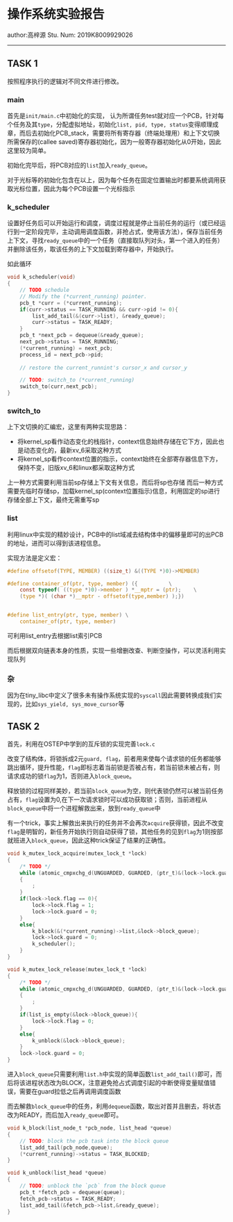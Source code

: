 # 操作系统实验报告

author:高梓源   Stu. Num: 2019K8009929026

---

## TASK 1

按照程序执行的逻辑对不同文件进行修改。

### main

首先是`init/main.c`中初始化的实现， 认为所谓任务test就对应一个PCB，针对每个任务及其`type`，分配虚拟地址，初始化`list, pid, type, status`变得顺理成章，而后去初始化PCB_stack，需要将所有寄存器（终端处理用）和上下文切换所需保存的(callee saved)寄存器初始化，因为一般寄存器初始化从0开始，因此这里较为简单。

初始化完毕后，将PCB对应的`list`加入`ready_queue`。

对于光标等的初始化包含在以上，因为每个任务在固定位置输出时都要系统调用获取光标位置，因此为每个PCB设置一个光标指示

### k_scheduler

设置好任务后可以开始运行和调度，调度过程就是停止当前任务的运行（或已经运行到一定阶段完毕，主动调用调度函数，非抢占式，使用该方法），保存当前任务上下文，寻找`ready_queue`中的一个任务（直接取队列对头，第一个进入的任务）并删除该任务，取该任务的上下文加载到寄存器中，开始执行。

如此循环

```C
void k_scheduler(void)
{
    // TODO schedule
    // Modify the (*current_running) pointer.
    pcb_t *curr = (*current_running);
    if(curr->status == TASK_RUNNING && curr->pid != 0){
        list_add_tail(&(curr->list), &ready_queue);
        curr->status = TASK_READY;
    }
    pcb_t *next_pcb = dequeue(&ready_queue);
    next_pcb->status = TASK_RUNNING;
    (*current_running) = next_pcb;
    process_id = next_pcb->pid;
    
    // restore the current_runnint's cursor_x and cursor_y

    // TODO: switch_to (*current_running)
    switch_to(curr,next_pcb);
}
```

### switch_to

上下文切换的汇编宏，这里有两种实现思路：

- 将kernel_sp看作动态变化的栈指针，context信息始终存储在它下方，因此也是动态变化的，最新xv_6采取这种方式
- 将kernel_sp看作context位置的指示，context始终在全部寄存器信息下方，保持不变，旧版xv_6和linux都采取这种方式

上一种方式需要利用当前sp存储上下文有关信息，而后将sp也存储
而后一种方式需要先临时存储sp，加载kernel_sp(context位置指示)信息，利用固定的sp进行存储全部上下文，最终无需重写sp

### list

利用linux中实现的精妙设计，PCB中的list域减去结构体中的偏移量即可的出PCB的地址，进而可以得到该进程信息。

实现方法是定义宏：

```C
#define offsetof(TYPE, MEMBER) ((size_t) &((TYPE *)0)->MEMBER)

#define container_of(ptr, type, member) ({          \
    const typeof( ((type *)0)->member ) *__mptr = (ptr);    \
    (type *)( (char *)__mptr - offsetof(type,member) );})


#define list_entry(ptr, type, member) \
	container_of(ptr, type, member)
```

可利用list_entry去根据list索引PCB

而后根据双向链表本身的性质，实现一些增删改查、判断空操作，可以灵活利用实现队列

### 杂

因为在tiny_libc中定义了很多未有操作系统实现的`syscall`因此需要转换成我们实现的，比如`sys_yield, sys_move_cursor`等

## TASK 2

首先，利用在OSTEP中学到的互斥锁的实现完善`lock.c`

改变了结构体，将锁拆成2元`guard, flag`，前者用来使每个请求锁的任务都能够跳出循环，提升性能，`flag`即标志着当前锁是否被占有，若当前锁未被占有，则请求成功的锁`flag`为1，否则进入`block_queue`。

释放锁的过程同样美妙，若当前`block_queue`为空，则代表锁仍然可以被当前任务占有，`flag`设置为0,在下一次请求锁时可以成功获取锁；否则，当前进程从`block_queue`中将一个进程解救出来，放到`ready_queue`中

有一个trick，事实上解救出来执行的任务并不会再次`acquire`获得锁，因此不改变`flag`是明智的，新任务开始执行则自动获得了锁，其他任务的见到`flag`为1则按部就班进入`block_queue`，因此这种trick保证了结果的正确性。

```C
void k_mutex_lock_acquire(mutex_lock_t *lock)
{
    /* TODO */
    while (atomic_cmpxchg_d(UNGUARDED, GUARDED, (ptr_t)&(lock->lock.guard)) == GUARDED)
    {
        ;
    }
    if(lock->lock.flag == 0){
        lock->lock.flag = 1;
        lock->lock.guard = 0;
    }
    else{
        k_block(&(*current_running)->list,&lock->block_queue);
        lock->lock.guard = 0;
        k_scheduler();
    }
}

void k_mutex_lock_release(mutex_lock_t *lock)
{
    /* TODO */
    while (atomic_cmpxchg_d(UNGUARDED, GUARDED, (ptr_t)&(lock->lock.guard)) == GUARDED)
    {
        ;
    }
    if(list_is_empty(&lock->block_queue)){
        lock->lock.flag = 0;
    }
    else{
        k_unblock(&lock->block_queue);
    }
    lock->lock.guard = 0;
}
```

进入`block_queue`只需要利用`list.h`中实现的简单函数`list_add_tail()`即可，而后将该进程状态改为BLOCK，注意避免抢占式调度引起的中断使得变量赋值错误，需要在guard拉低之后再调用调度函数

而去解救`block_queue`中的任务，利用`dequeue`函数，取出对首并且删去，将状态改为READY，而后加入`ready_queue`即可。

```C
void k_block(list_node_t *pcb_node, list_head *queue)
{
    // TODO: block the pcb task into the block queue
    list_add_tail(pcb_node,queue);
    (*current_running)->status = TASK_BLOCKED;
}

void k_unblock(list_head *queue)
{
    // TODO: unblock the `pcb` from the block queue
    pcb_t *fetch_pcb = dequeue(queue);
    fetch_pcb->status = TASK_READY;
    list_add_tail(&fetch_pcb->list,&ready_queue);
}
```